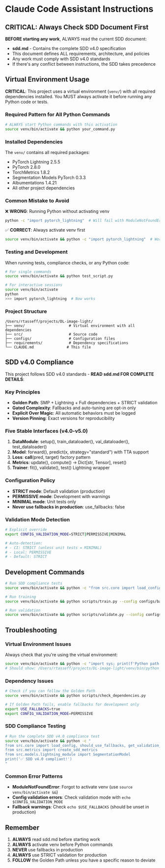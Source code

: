# Claude Code Assistant Instructions

## **CRITICAL: Always Check SDD Document First**

**BEFORE starting any work**, ALWAYS read the current SDD document:
- **sdd.md** - Contains the complete SDD v4.0 specification
- This document defines ALL requirements, architecture, and policies
- Any work must comply with SDD v4.0 standards
- If there's any conflict between instructions, the SDD takes precedence

## Virtual Environment Usage

**CRITICAL**: This project uses a virtual environment (`venv/`) with all required dependencies installed. You MUST always activate it before running any Python code or tests.

### Required Pattern for All Python Commands

```bash
# ALWAYS start Python commands with this activation
source venv/bin/activate && python your_command.py
```

### Installed Dependencies

The `venv/` contains all required packages:
- PyTorch Lightning 2.5.5
- PyTorch 2.8.0
- TorchMetrics 1.8.2
- Segmentation Models PyTorch 0.3.3
- Albumentations 1.4.21
- All other project dependencies

### Common Mistake to Avoid

❌ **WRONG**: Running Python without activating venv
```bash
python -c "import pytorch_lightning"  # Will fail with ModuleNotFoundError
```

✅ **CORRECT**: Always activate venv first
```bash
source venv/bin/activate && python -c "import pytorch_lightning"  # Works correctly
```

### Testing and Development

When running tests, compliance checks, or any Python code:

```bash
# For single commands
source venv/bin/activate && python test_script.py

# For interactive sessions
source venv/bin/activate
python
>>> import pytorch_lightning  # Now works
```

### Project Structure

```
/Users/rtasseff/projects/DL-image-light/
├── venv/                    # Virtual environment with all dependencies
├── src/                     # Source code
├── configs/                 # Configuration files
├── requirements/            # Dependency specifications
└── CLAUDE.md               # This file
```

## SDD v4.0 Compliance

This project follows SDD v4.0 standards - **READ sdd.md FOR COMPLETE DETAILS**:

### Key Principles
- **Golden Path**: SMP + Lightning + Full dependencies + STRICT validation
- **Gated Complexity**: Fallbacks and auto-tuning are opt-in only
- **Explicit Over Magic**: All automatic behaviors must be logged
- **Version Pinning**: Exact versions for reproducibility

### Five Stable Interfaces (v4.0-v5.0)
1. **DataModule**: setup(), train_dataloader(), val_dataloader(), test_dataloader()
2. **Model**: forward(), predict(x, strategy="standard") with TTA support
3. **Loss**: __call__(pred, target) factory pattern
4. **Metrics**: update(), compute() -> Dict[str, Tensor], reset()
5. **Trainer**: fit(), validate(), test() Lightning wrapper

### Configuration Policy
- **STRICT mode**: Default validation (production)
- **PERMISSIVE mode**: Development with warnings
- **MINIMAL mode**: Unit tests only
- **Never use fallbacks in production**: use_fallbacks: false

### Validation Mode Detection
```bash
# Explicit override
export CONFIG_VALIDATION_MODE=STRICT|PERMISSIVE|MINIMAL

# Auto-detection:
# - CI: STRICT (unless unit tests = MINIMAL)
# - Local: PERMISSIVE
# - Default: STRICT
```

## Development Commands

```bash
# Run SDD compliance tests
source venv/bin/activate && python -c "from src.core import load_config; print('SDD v4.0 compliant')"

# Run training
source venv/bin/activate && python scripts/train.py --config configs/base_config.yaml

# Run validation
source venv/bin/activate && python scripts/validate.py --config configs/base_config.yaml
```

## Troubleshooting

### Virtual Environment Issues
Always check that you're using the virtual environment:
```bash
source venv/bin/activate && python -c "import sys; print(f'Python path: {sys.executable}')"
# Should show: /Users/rtasseff/projects/DL-image-light/venv/bin/python
```

### Dependency Issues
```bash
# Check if you can follow the Golden Path
source venv/bin/activate && python scripts/check_dependencies.py

# If Golden Path fails, enable fallbacks for development only
export USE_FALLBACKS=true
export CONFIG_VALIDATION_MODE=PERMISSIVE
```

### SDD Compliance Testing
```bash
# Run the complete SDD v4.0 compliance test
source venv/bin/activate && python -c "
from src.core import load_config, should_use_fallbacks, get_validation_mode
from src.metrics import create_sdd_metrics
from src.models.lightning_module import SegmentationModel
print('✅ SDD v4.0 compliant!')
"
```

### Common Error Patterns
- **ModuleNotFoundError**: Forgot to activate venv (use `source venv/bin/activate &&`)
- **Config validation errors**: Check validation mode with `echo $CONFIG_VALIDATION_MODE`
- **Fallback warnings**: Check `echo $USE_FALLBACKS` (should be unset in production)

## Remember
1. **ALWAYS** read sdd.md before starting work
2. **ALWAYS** activate venv before Python commands
3. **NEVER** use fallbacks in production
4. **ALWAYS** use STRICT validation for production
5. **FOLLOW** the Golden Path unless you have a specific reason to deviate